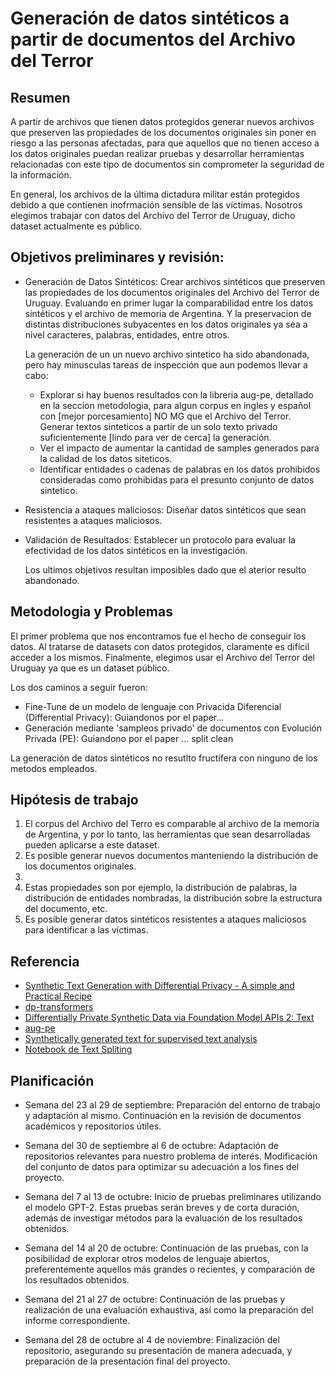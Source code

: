 # Generación de datos sintéticos a partir de documentos del Archivo del Terror

## Resumen
A partir de archivos que tienen datos protegidos generar nuevos archivos que preserven las propiedades de los documentos originales sin poner en riesgo a las personas afectadas, para que aquellos que no tienen acceso a los datos originales puedan realizar pruebas y desarrollar herramientas relacionadas con este tipo de documentos sin comprometer la seguridad de la información.

En general, los archivos de la última dictadura militar están protegidos debido a que contienen inofrmación sensible de las víctimas. Nosotros elegimos trabajar con datos del Archivo del Terror de Uruguay, dicho dataset actualmente es público.

## Objetivos preliminares y revisión:
- Generación de Datos Sintéticos: Crear archivos sintéticos que preserven las propiedades de los documentos originales del Archivo del Terror de Uruguay. Evaluando en primer lugar la comparabilidad entre los datos sintéticos y el archivo de memoria de Argentina. Y la preservacion de distintas distribuciones subyacentes en los datos originales ya sea a nivel caracteres, palabras, entidades, entre otros.

  La generación de un un nuevo archivo sintetico ha sido abandonada, pero hay minusculas tareas de inspección que aun podemos llevar a cabo:
  - Explorar si hay buenos resultados con la libreria aug-pe, detallado en la seccion metodologia, para algun corpus en ingles y español con [mejor porcesamiento] NO MG que el Archivo del Terror. Generar textos sinteticos a partir de un solo texto privado suficientemente [lindo para ver de cerca] la generación.
  - Ver el impacto de aumentar la cantidad de samples generados para la calidad de los datos siteticos.
  - Identificar entidades o cadenas de palabras en los datos prohibidos consideradas como prohibidas para el presunto conjunto de datos sintetico.
     
- Resistencia a ataques maliciosos: Diseñar datos sintéticos que sean resistentes a ataques maliciosos.
- Validación de Resultados: Establecer un protocolo para evaluar la efectividad de los datos sintéticos en la investigación.

  Los ultimos objetivos resultan imposibles dado que el aterior resulto abandonado. 

## Metodologia y Problemas

El primer problema que nos encontramos fue el hecho de conseguir los datos. Al tratarse de datasets con datos protegidos, claramente es difícil acceder a los mismos. Finalmente, elegimos usar el Archivo del Terror del Uruguay ya que es un dataset público. 


Los dos caminos a seguir fueron:
- Fine-Tune de un modelo de lenguaje con Privacida Diferencial (Differential Privacy): Guiandonos por el paper...
- Generación mediante 'sampleos privado' de documentos con Evolución Privada (PE): Guiandono por el paper ... split clean




La generación de datos sintéticos no resutlto fructífera con ninguno de los metodos empleados.

## Hipótesis de trabajo
1. El corpus del Archivo del Terro es comparable al archivo de la memoria de Argentina, y por lo tanto, las herramientas que sean desarrolladas pueden aplicarse a este dataset.
2. Es posible generar nuevos documentos manteniendo la distribución de los documentos originales.
3.
4. Estas propiedades son por ejemplo, la distribución de palabras, la distribución de entidades nombradas, la distribución sobre la estructura del documento, etc.
5. Es posible generar datos sintéticos resistentes a ataques maliciosos para identificar a las víctimas. 

## Referencia
- [Synthetic Text Generation with Differential Privacy - A simple and Practical Recipe](https://arxiv.org/pdf/2210.14348)
- [dp-transformers](https://github.com/microsoft/dp-transformers)
- [Differentially Private Synthetic Data via Foundation Model APIs 2: Text](https://alphapav.github.io/augpe-dpapitext/)
- [aug-pe](https://github.com/AI-secure/aug-pe)
- [Synthetically generated text for supervised text analysis](https://drive.google.com/open?id=105fOMEQiZ9p0oq6BsIP1eHgIkv3aSV5h&usp=drive_fs)
- [Notebook de Text Spliting](https://github.com/FullStackRetrieval-com/RetrievalTutorials/blob/main/tutorials/LevelsOfTextSplitting/5_Levels_Of_Text_Splitting.ipynb)

## Planificación

- Semana del 23 al 29 de septiembre: Preparación del entorno de trabajo y adaptación al mismo. Continuación en la revisión de documentos académicos y repositorios útiles.

- Semana del 30 de septiembre al 6 de octubre: Adaptación de repositorios relevantes para nuestro problema de interés. Modificación del conjunto de datos para optimizar su adecuación a los fines del proyecto.

- Semana del 7 al 13 de octubre: Inicio de pruebas preliminares utilizando el modelo GPT-2. Estas pruebas serán breves y de corta duración, además de investigar métodos para la evaluación de los resultados obtenidos.

- Semana del 14 al 20 de octubre: Continuación de las pruebas, con la posibilidad de explorar otros modelos de lenguaje abiertos, preferentemente aquellos más grandes o recientes, y comparación de los resultados obtenidos.

- Semana del 21 al 27 de octubre: Continuación de las pruebas y realización de una evaluación exhaustiva, así como la preparación del informe correspondiente.

- Semana del 28 de octubre al 4 de noviembre: Finalización del repositorio, asegurando su presentación de manera adecuada, y preparación de la presentación final del proyecto.

